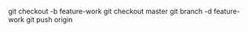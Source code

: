 git checkout -b feature-work
git checkout master
git branch -d feature-work
git push origin <branch>
